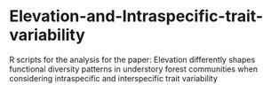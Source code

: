 # Elevation-and-Intraspecific-trait-variability
R scripts for the analysis for the paper: Elevation differently shapes functional diversity patterns in understory forest communities when considering intraspecific and interspecific trait variability 

